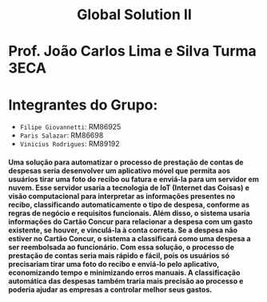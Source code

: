<h1 align="center"> Global Solution II </h1>

# Prof. João Carlos Lima e Silva Turma 3ECA

# Integrantes do Grupo:

- `Filipe Giovannetti`: RM86925
- `Paris Salazar`: RM86698
- `Vinicius Rodrigues`: RM89192

#### Uma solução para automatizar o processo de prestação de contas de despesas seria desenvolver um aplicativo móvel que permita aos usuários tirar uma foto do recibo ou fatura e enviá-la para um servidor em nuvem. Esse servidor usaria a tecnologia de IoT (Internet das Coisas) e visão computacional para interpretar as informações presentes no recibo, classificando automaticamente o tipo de despesa, conforme as regras de negócio e requisitos funcionais. Além disso, o sistema usaria informações do Cartão Concur para relacionar a despesa com um gasto existente, se houver, e vinculá-la à conta correta. Se a despesa não estiver no Cartão Concur, o sistema a classificará como uma despesa a ser reembolsada ao funcionário. Com essa solução, o processo de prestação de contas seria mais rápido e fácil, pois os usuários só precisariam tirar uma foto do recibo e enviá-lo pelo aplicativo, economizando tempo e minimizando erros manuais. A classificação automática das despesas também traria mais precisão ao processo e poderia ajudar as empresas a controlar melhor seus gastos.
